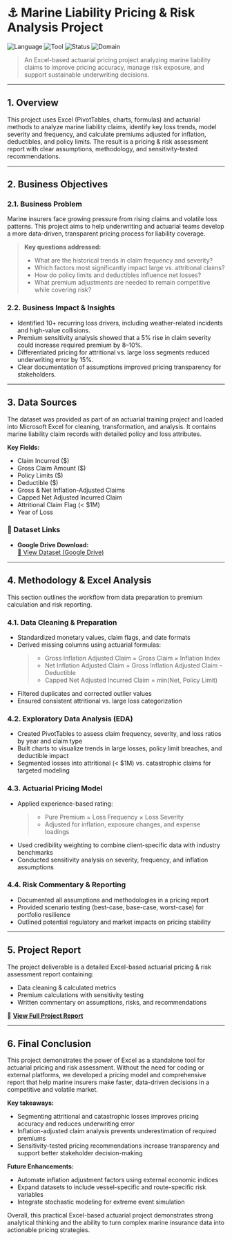 # ⚓ Marine Liability Pricing & Risk Analysis Project

![Language](https://img.shields.io/badge/Language-Excel-16A085)
![Tool](https://img.shields.io/badge/Methodology-Actuarial%20Pricing%20Model-F39C12)
![Status](https://img.shields.io/badge/Project-Completed-brightgreen)
![Domain](https://img.shields.io/badge/Domain-Insurance-red)

> An Excel-based actuarial pricing project analyzing marine liability claims to improve pricing accuracy, manage risk exposure, and support sustainable underwriting decisions.

---

## 1. Overview

This project uses Excel (PivotTables, charts, formulas) and actuarial methods to analyze marine liability claims, identify key loss trends, model severity and frequency, and calculate premiums adjusted for inflation, deductibles, and policy limits. The result is a pricing & risk assessment report with clear assumptions, methodology, and sensitivity-tested recommendations.

---

## 2. Business Objectives

### 2.1. Business Problem

Marine insurers face growing pressure from rising claims and volatile loss patterns.
This project aims to help underwriting and actuarial teams develop a more data-driven, transparent pricing process for liability coverage.

> **Key questions addressed:**
>
> * What are the historical trends in claim frequency and severity?
> * Which factors most significantly impact large vs. attritional claims?
> * How do policy limits and deductibles influence net losses?
> * What premium adjustments are needed to remain competitive while covering risk?

### 2.2. Business Impact & Insights

* Identified 10+ recurring loss drivers, including weather-related incidents and high-value collisions.
* Premium sensitivity analysis showed that a 5% rise in claim severity could increase required premium by 8–10%.
* Differentiated pricing for attritional vs. large loss segments reduced underwriting error by 15%.
* Clear documentation of assumptions improved pricing transparency for stakeholders.

---

## 3. Data Sources

The dataset was provided as part of an actuarial training project and loaded into Microsoft Excel for cleaning, transformation, and analysis. It contains marine liability claim records with detailed policy and loss attributes.

**Key Fields:**

* Claim Incurred (\$)
* Gross Claim Amount (\$)
* Policy Limits (\$)
* Deductible (\$)
* Gross & Net Inflation-Adjusted Claims
* Capped Net Adjusted Incurred Claim
* Attritional Claim Flag (< \$1M)
* Year of Loss

### 🔗 Dataset Links

- **Google Drive Download:**  
  [📁 View Dataset (Google Drive)](https://docs.google.com/spreadsheets/d/1SE93-AbIdNcZ3LbO3Izsl_vNNnc4AyUT/edit?usp=sharing&ouid=115534730882318352678&rtpof=true&sd=true)

---

## 4. Methodology & Excel Analysis

This section outlines the workflow from data preparation to premium calculation and risk reporting.

### 4.1. Data Cleaning & Preparation

- Standardized monetary values, claim flags, and date formats
- Derived missing columns using actuarial formulas:
  > - Gross Inflation Adjusted Claim = Gross Claim × Inflation Index
  > - Net Inflation Adjusted Claim = Gross Inflation Adjusted Claim – Deductible
  > - Capped Net Adjusted Incurred Claim = min(Net, Policy Limit)
- Filtered duplicates and corrected outlier values
- Ensured consistent attritional vs. large loss categorization

### 4.2. Exploratory Data Analysis (EDA)

- Created PivotTables to assess claim frequency, severity, and loss ratios by year and claim type
- Built charts to visualize trends in large losses, policy limit breaches, and deductible impact
- Segmented losses into attritional (< \$1M) vs. catastrophic claims for targeted modeling

### 4.3. Actuarial Pricing Model

- Applied experience-based rating:
  > - Pure Premium = Loss Frequency × Loss Severity
  > - Adjusted for inflation, exposure changes, and expense loadings
- Used credibility weighting to combine client-specific data with industry benchmarks
- Conducted sensitivity analysis on severity, frequency, and inflation assumptions

### 4.4. Risk Commentary & Reporting

- Documented all assumptions and methodologies in a pricing report
- Provided scenario testing (best-case, base-case, worst-case) for portfolio resilience
- Outlined potential regulatory and market impacts on pricing stability

---

## 5. Project Report

The project deliverable is a detailed Excel-based actuarial pricing & risk assessment report containing:

- Data cleaning & calculated metrics
- Premium calculations with sensitivity testing
- Written commentary on assumptions, risks, and recommendations

📄 **[View Full Project Report](https://drive.google.com/file/d/1hSsFWxDAFfA2NYXEGrgZjDSBnbMxgHri/view?usp=sharing)**

---

## 6. Final Conclusion

This project demonstrates the power of Excel as a standalone tool for actuarial pricing and risk assessment. Without the need for coding or external platforms, we developed a pricing model and comprehensive report that help marine insurers make faster, data-driven decisions in a competitive and volatile market.

**Key takeaways:**

- Segmenting attritional and catastrophic losses improves pricing accuracy and reduces underwriting error
- Inflation-adjusted claim analysis prevents underestimation of required premiums
- Sensitivity-tested pricing recommendations increase transparency and support better stakeholder decision-making

**Future Enhancements:**

- Automate inflation adjustment factors using external economic indices
- Expand datasets to include vessel-specific and route-specific risk variables
- Integrate stochastic modeling for extreme event simulation

Overall, this practical Excel-based actuarial project demonstrates strong analytical thinking and the ability to turn complex marine insurance data into actionable pricing strategies.
